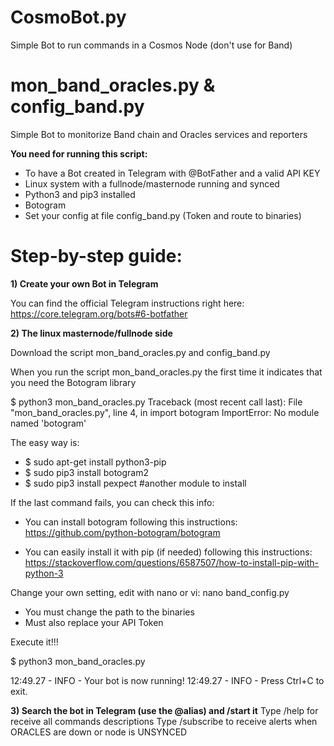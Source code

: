 # CosmoBot.py
Simple Bot to run commands in a Cosmos Node (don't use for Band)

# mon_band_oracles.py & config_band.py
Simple Bot to monitorize Band chain and Oracles services and reporters

**You need for running this script:**
* To have a Bot created in Telegram with @BotFather and a valid API KEY
* Linux system with a fullnode/masternode running and synced
* Python3 and pip3 installed 
* Botogram
* Set your config at file config_band.py (Token and route to binaries)

# Step-by-step guide:

**1) Create your own Bot in Telegram**

You can find the official Telegram instructions right here:
https://core.telegram.org/bots#6-botfather

**2) The linux masternode/fullnode side**

Download the script mon_band_oracles.py and config_band.py

When you run the script mon_band_oracles.py the first time it indicates that you need the Botogram library

$ python3 mon_band_oracles.py
Traceback (most recent call last):
  File "mon_band_oracles.py", line 4, in <module>
    import botogram
ImportError: No module named 'botogram'

The easy way is:

* $ sudo apt-get install python3-pip
* $ sudo pip3 install botogram2
* $ sudo pip3 install pexpect #another module to install

If the last command fails, you can check this info:

* You can install botogram following this instructions:
https://github.com/python-botogram/botogram

* You can easily install it with pip (if needed) following this instructions:
https://stackoverflow.com/questions/6587507/how-to-install-pip-with-python-3


Change your own setting, edit with nano or vi:  nano band_config.py 
* You must change the path to the binaries
* Must also replace your API Token 


Execute it!!!

$ python3 mon_band_oracles.py

12:49.27 -   INFO    - Your bot is now running!
12:49.27 -   INFO    - Press Ctrl+C to exit.

**3) Search the bot in Telegram (use the @alias) and /start it**
Type /help for receive all commands descriptions
Type /subscribe to receive alerts when ORACLES are down or node is UNSYNCED
